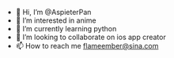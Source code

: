 - 👋 Hi, I’m @AspieterPan
- 👀 I’m interested in anime
- 🌱 I’m currently learning python
- 💞️ I’m looking to collaborate on ios app creator
- 📫 How to reach me flameember@sina.com

<!---
AspieterPan/AspieterPan is a ✨ special ✨ repository because its `README.md` (this file) appears on your GitHub profile.
You can click the Preview link to take a look at your changes.
--->
